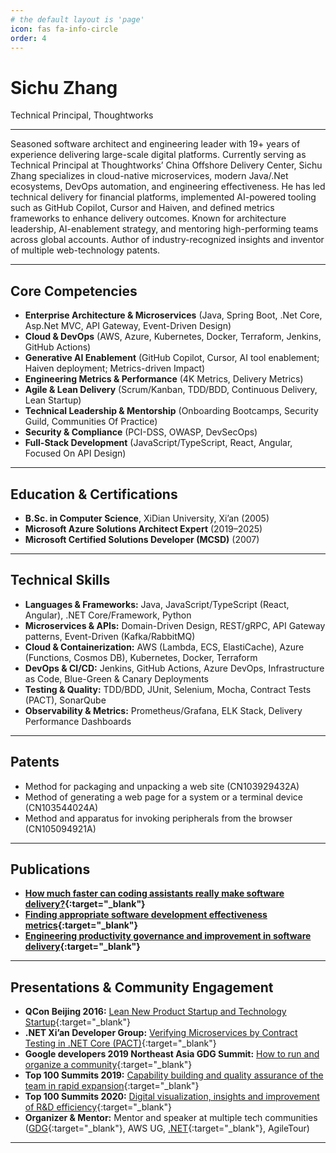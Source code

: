 ```yaml
---
# the default layout is 'page'
icon: fas fa-info-circle
order: 4
---
```


# **Sichu Zhang**
Technical Principal, Thoughtworks

---

Seasoned software architect and engineering leader with 19+ years of experience delivering large-scale digital platforms. Currently serving as Technical Principal at Thoughtworks’ China Offshore Delivery Center, Sichu Zhang specializes in cloud-native microservices, modern Java/.Net ecosystems, DevOps automation, and engineering effectiveness. He has led technical delivery for financial platforms, implemented AI-powered tooling such as GitHub Copilot, Cursor and Haiven, and defined metrics frameworks to enhance delivery outcomes. Known for architecture leadership, AI-enablement strategy, and mentoring high-performing teams across global accounts. Author of industry-recognized insights and inventor of multiple web-technology patents.

---

## Core Competencies

* **Enterprise Architecture & Microservices** (Java, Spring Boot, .Net Core, Asp.Net MVC, API Gateway, Event-Driven Design)
* **Cloud & DevOps** (AWS, Azure, Kubernetes, Docker, Terraform, Jenkins, GitHub Actions)
* **Generative AI Enablement** (GitHub Copilot, Cursor, AI tool enablement; Haiven deployment; Metrics-driven Impact)
* **Engineering Metrics & Performance** (4K Metrics, Delivery Metrics)
* **Agile & Lean Delivery** (Scrum/Kanban, TDD/BDD, Continuous Delivery, Lean Startup)
* **Technical Leadership & Mentorship** (Onboarding Bootcamps, Security Guild, Communities Of Practice)
* **Security & Compliance** (PCI-DSS, OWASP, DevSecOps)
* **Full-Stack Development** (JavaScript/TypeScript, React, Angular, Focused On API Design)

---

## Education & Certifications

* **B.Sc. in Computer Science**, XiDian University, Xi’an (2005)
* **Microsoft Azure Solutions Architect Expert** (2019–2025)
* **Microsoft Certified Solutions Developer (MCSD)** (2007)

---

## Technical Skills

* **Languages & Frameworks:** Java, JavaScript/TypeScript (React, Angular), .NET Core/Framework, Python
* **Microservices & APIs:** Domain-Driven Design, REST/gRPC, API Gateway patterns, Event-Driven (Kafka/RabbitMQ)
* **Cloud & Containerization:** AWS (Lambda, ECS, ElastiCache), Azure (Functions, Cosmos DB), Kubernetes, Docker, Terraform
* **DevOps & CI/CD:** Jenkins, GitHub Actions, Azure DevOps, Infrastructure as Code, Blue-Green & Canary Deployments
* **Testing & Quality:** TDD/BDD, JUnit, Selenium, Mocha, Contract Tests (PACT), SonarQube
* **Observability & Metrics:** Prometheus/Grafana, ELK Stack, Delivery Performance Dashboards

---

## Patents

* Method for packaging and unpacking a web site (CN103929432A)
* Method of generating a web page for a system or a terminal device (CN103544024A)
* Method and apparatus for invoking peripherals from the browser (CN105094921A)

---

## Publications

* **[How much faster can coding assistants really make software delivery?](https://www.thoughtworks.com/en-sg/insights/blog/generative-ai/how-faster-coding-assistants-software-delivery){:target="_blank"}** 
* **[Finding appropriate software development effectiveness metrics](https://www.thoughtworks.com/en-au/insights/articles/finding-appropriate-software-development-effectiveness-metrics){:target="_blank"}**
* **[Engineering productivity governance and improvement in software delivery](https://www.thoughtworks.com/insights/articles/engineering-productivity-governance-and-improvement-in-software-){:target="_blank"}** 

---

## Presentations & Community Engagement

* **QCon Beijing 2016:** [Lean New Product Startup and Technology Startup](http://2016.qconbeijing.com/speakers/201942){:target="_blank"}
* **.NET Xi’an Developer Group:** [Verifying Microservices by Contract Testing in .NET Core (PACT)](https://www.cnblogs.com/xiandnc/p/10765346.html){:target="_blank"}
* **Google developers 2019 Northeast Asia GDG Summit:** [How to run and organize a community](https://gdg.community.dev/u/mpjdy9/){:target="_blank"}
* **Top 100 Summits 2019:** [Capability building and quality assurance of the team in rapid expansion](https://www.top100summit.com/detail?id=14087){:target="_blank"}
* **Top 100 Summits 2020:** [Digital visualization, insights and improvement of R&D efficiency](https://www.top100summit.com/detail?id=14882){:target="_blank"}
* **Organizer & Mentor:** Mentor and speaker at multiple tech communities ([GDG](https://gdg.community.dev/gdg-xian/){:target="_blank"}, AWS UG, [.NET](https://www.cnblogs.com/xiandnc/p/11318035.html){:target="_blank"}, AgileTour)

---
